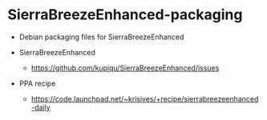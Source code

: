 SierraBreezeEnhanced-packaging
======================

- Debian packaging files for SierraBreezeEnhanced

- SierraBreezeEnhanced
  - https://github.com/kupiqu/SierraBreezeEnhanced/issues
- PPA recipe
  - https://code.launchpad.net/~krisives/+recipe/sierrabreezeenhanced-daily
